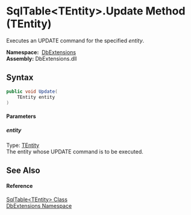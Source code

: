 SqlTable&lt;TEntity>.Update Method (TEntity)
============================================
Executes an UPDATE command for the specified *entity*.

  **Namespace:**  [DbExtensions][1]  
  **Assembly:** DbExtensions.dll

Syntax
------

```csharp
public void Update(
	TEntity entity
)
```

#### Parameters

##### *entity*
Type: [TEntity][2]  
The entity whose UPDATE command is to be executed.


See Also
--------

#### Reference
[SqlTable&lt;TEntity> Class][2]  
[DbExtensions Namespace][1]  

[1]: ../README.md
[2]: README.md